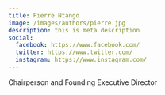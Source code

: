 ```yaml
---
title: Pierre Ntango
image: /images/authors/pierre.jpg
description: this is meta description
social:
  facebook: https://www.facebook.com/
  twitter: https://www.twitter.com/
  instagram: https://www.instagram.com/
---
```

Chairperson and Founding Executive Director